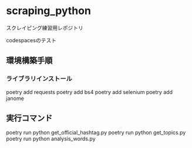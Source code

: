 # scraping_python
スクレイピング練習用レポジトリ

codespacesのテスト

## 環境構築手順
### ライブラリインストール
poetry add requests 
poetry add bs4 
poetry add selenium 
poetry add janome

## 実行コマンド
poetry run python get_official_hashtag.py 
poetry run python get_topics.py 
poetry run python analysis_words.py
